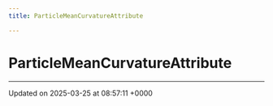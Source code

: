 ```yaml
---
title: ParticleMeanCurvatureAttribute

---
```


# ParticleMeanCurvatureAttribute





-------------------------------

Updated on 2025-03-25 at 08:57:11 +0000